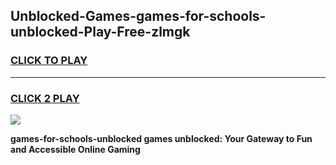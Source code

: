 
## Unblocked-Games-games-for-schools-unblocked-Play-Free-zlmgk
<h3>
<a href="https://premium76.site?title=games-for-schools-unblocked&ref=17A">CLICK TO PLAY</a></h3>
<hr>

<h3>
<a href="https://premium76.site?title=games-for-schools-unblocked&ref=17A">CLICK 2 PLAY</a>
  
</h3>

<a href="https://premium76.site?title=games-for-schools-unblocked&ref=17A"><img src="https://clearcache.store/games.png"></a>


**games-for-schools-unblocked games unblocked: Your Gateway to Fun and Accessible Online Gaming**
